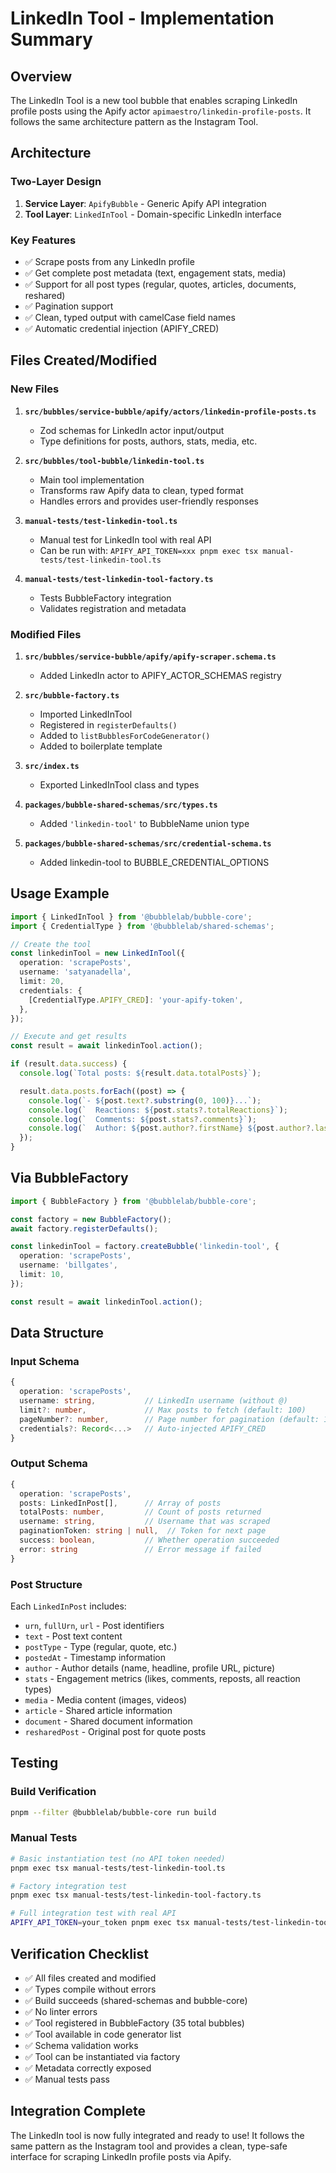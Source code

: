 # LinkedIn Tool - Implementation Summary

## Overview

The LinkedIn Tool is a new tool bubble that enables scraping LinkedIn profile posts using the Apify actor `apimaestro/linkedin-profile-posts`. It follows the same architecture pattern as the Instagram Tool.

## Architecture

### Two-Layer Design

1. **Service Layer**: `ApifyBubble` - Generic Apify API integration
2. **Tool Layer**: `LinkedInTool` - Domain-specific LinkedIn interface

### Key Features

- ✅ Scrape posts from any LinkedIn profile
- ✅ Get complete post metadata (text, engagement stats, media)
- ✅ Support for all post types (regular, quotes, articles, documents, reshared)
- ✅ Pagination support
- ✅ Clean, typed output with camelCase field names
- ✅ Automatic credential injection (APIFY_CRED)

## Files Created/Modified

### New Files

1. **`src/bubbles/service-bubble/apify/actors/linkedin-profile-posts.ts`**
   - Zod schemas for LinkedIn actor input/output
   - Type definitions for posts, authors, stats, media, etc.

2. **`src/bubbles/tool-bubble/linkedin-tool.ts`**
   - Main tool implementation
   - Transforms raw Apify data to clean, typed format
   - Handles errors and provides user-friendly responses

3. **`manual-tests/test-linkedin-tool.ts`**
   - Manual test for LinkedIn tool with real API
   - Can be run with: `APIFY_API_TOKEN=xxx pnpm exec tsx manual-tests/test-linkedin-tool.ts`

4. **`manual-tests/test-linkedin-tool-factory.ts`**
   - Tests BubbleFactory integration
   - Validates registration and metadata

### Modified Files

1. **`src/bubbles/service-bubble/apify/apify-scraper.schema.ts`**
   - Added LinkedIn actor to APIFY_ACTOR_SCHEMAS registry

2. **`src/bubble-factory.ts`**
   - Imported LinkedInTool
   - Registered in `registerDefaults()`
   - Added to `listBubblesForCodeGenerator()`
   - Added to boilerplate template

3. **`src/index.ts`**
   - Exported LinkedInTool class and types

4. **`packages/bubble-shared-schemas/src/types.ts`**
   - Added `'linkedin-tool'` to BubbleName union type

5. **`packages/bubble-shared-schemas/src/credential-schema.ts`**
   - Added linkedin-tool to BUBBLE_CREDENTIAL_OPTIONS

## Usage Example

```typescript
import { LinkedInTool } from '@bubblelab/bubble-core';
import { CredentialType } from '@bubblelab/shared-schemas';

// Create the tool
const linkedinTool = new LinkedInTool({
  operation: 'scrapePosts',
  username: 'satyanadella',
  limit: 20,
  credentials: {
    [CredentialType.APIFY_CRED]: 'your-apify-token',
  },
});

// Execute and get results
const result = await linkedinTool.action();

if (result.data.success) {
  console.log(`Total posts: ${result.data.totalPosts}`);

  result.data.posts.forEach((post) => {
    console.log(`- ${post.text?.substring(0, 100)}...`);
    console.log(`  Reactions: ${post.stats?.totalReactions}`);
    console.log(`  Comments: ${post.stats?.comments}`);
    console.log(`  Author: ${post.author?.firstName} ${post.author?.lastName}`);
  });
}
```

## Via BubbleFactory

```typescript
import { BubbleFactory } from '@bubblelab/bubble-core';

const factory = new BubbleFactory();
await factory.registerDefaults();

const linkedinTool = factory.createBubble('linkedin-tool', {
  operation: 'scrapePosts',
  username: 'billgates',
  limit: 10,
});

const result = await linkedinTool.action();
```

## Data Structure

### Input Schema

```typescript
{
  operation: 'scrapePosts',
  username: string,           // LinkedIn username (without @)
  limit?: number,             // Max posts to fetch (default: 100)
  pageNumber?: number,        // Page number for pagination (default: 1)
  credentials?: Record<...>   // Auto-injected APIFY_CRED
}
```

### Output Schema

```typescript
{
  operation: 'scrapePosts',
  posts: LinkedInPost[],      // Array of posts
  totalPosts: number,         // Count of posts returned
  username: string,           // Username that was scraped
  paginationToken: string | null,  // Token for next page
  success: boolean,           // Whether operation succeeded
  error: string               // Error message if failed
}
```

### Post Structure

Each `LinkedInPost` includes:

- `urn`, `fullUrn`, `url` - Post identifiers
- `text` - Post text content
- `postType` - Type (regular, quote, etc.)
- `postedAt` - Timestamp information
- `author` - Author details (name, headline, profile URL, picture)
- `stats` - Engagement metrics (likes, comments, reposts, all reaction types)
- `media` - Media content (images, videos)
- `article` - Shared article information
- `document` - Shared document information
- `resharedPost` - Original post for quote posts

## Testing

### Build Verification

```bash
pnpm --filter @bubblelab/bubble-core run build
```

### Manual Tests

```bash
# Basic instantiation test (no API token needed)
pnpm exec tsx manual-tests/test-linkedin-tool.ts

# Factory integration test
pnpm exec tsx manual-tests/test-linkedin-tool-factory.ts

# Full integration test with real API
APIFY_API_TOKEN=your_token pnpm exec tsx manual-tests/test-linkedin-tool.ts
```

## Verification Checklist

- ✅ All files created and modified
- ✅ Types compile without errors
- ✅ Build succeeds (shared-schemas and bubble-core)
- ✅ No linter errors
- ✅ Tool registered in BubbleFactory (35 total bubbles)
- ✅ Tool available in code generator list
- ✅ Schema validation works
- ✅ Tool can be instantiated via factory
- ✅ Metadata correctly exposed
- ✅ Manual tests pass

## Integration Complete

The LinkedIn tool is now fully integrated and ready to use! It follows the same pattern as the Instagram tool and provides a clean, type-safe interface for scraping LinkedIn profile posts via Apify.
